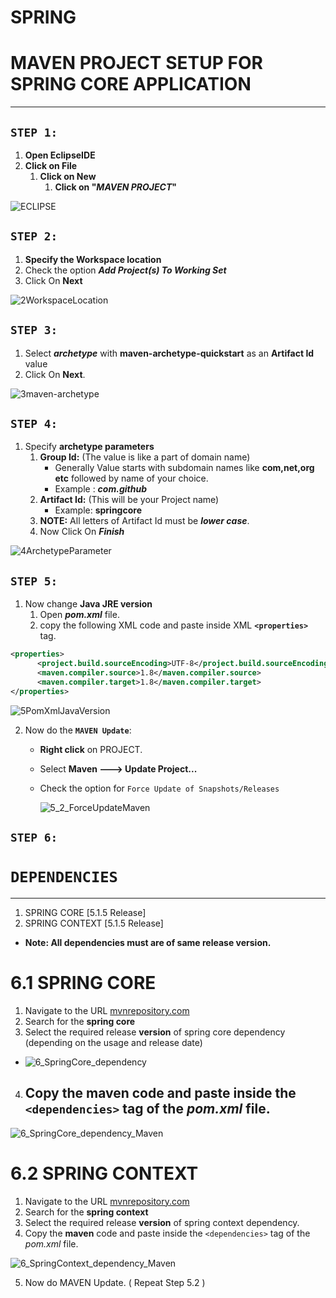 # SPRING
# MAVEN PROJECT SETUP FOR SPRING CORE APPLICATION 

---
## **```STEP 1:```**
1. **Open EclipseIDE** 
2. **Click on File**
   1. **Click on New**
      1. **Click on "_MAVEN PROJECT_"**

![ECLIPSE](https://github.com/ALL-GET-IN-TT/SPRING/blob/master/Snapshots/step1.png?raw=true "STEP1")

## **`STEP 2:`**
1. **Specify the Workspace location**
2. Check the option **_Add Project(s) To Working Set_**
3. Click On **Next**

![2WorkspaceLocation](https://github.com/ALL-GET-IN-TT/SPRING/blob/master/Snapshots/2WorkspaceLocation.png?raw=true "STEP2")

## **`STEP 3:`**
1. Select _**archetype**_ with **maven-archetype-quickstart** as an **Artifact Id** value 
2. Click On **Next**.

![3maven-archetype](https://github.com/ALL-GET-IN-TT/SPRING/blob/master/Snapshots/3maven-archetype.png?raw=true "STEP3")

## **`STEP 4:`**
1. Specify **archetype parameters**
   1. **Group Id:** (The value is like a part of domain name) 
      - Generally Value starts with subdomain names like **com,net,org etc** followed by name of your choice.
      - Example : **_com.github_** 
    2. **Artifact Id:** (This will be your Project name)
       - Example: **springcore**
    3. **NOTE:** All letters of Artifact Id must be **_lower case_**.
    4. Now Click On **_Finish_**

![4ArchetypeParameter](https://github.com/ALL-GET-IN-TT/SPRING/blob/master/Snapshots/4ArchetypeParameter.png?raw=true "STEP4")

## **`STEP 5:`**
1. Now change **Java JRE version**
   1. Open **_pom.xml_** file.
   2. copy the following XML code and paste inside XML **```<properties>```** tag.
```XML
<properties>
      <project.build.sourceEncoding>UTF-8</project.build.sourceEncoding>
      <maven.compiler.source>1.8</maven.compiler.source>
      <maven.compiler.target>1.8</maven.compiler.target>
</properties>
```

![5PomXmlJavaVersion](https://github.com/ALL-GET-IN-TT/SPRING/blob/master/Snapshots/5PomXmlJavaVersion.png?raw=true "STEP5a")

2. Now do the **``MAVEN Update``**:
   - **Right click** on PROJECT.
   - Select **Maven ---> Update Project...**
   - Check the option for ``Force Update of Snapshots/Releases``
  

      ![5_2_ForceUpdateMaven](https://github.com/ALL-GET-IN-TT/SPRING/blob/master/Snapshots/5_2_ForceUpdateMaven.png?raw=true "STEP5b")


## **`STEP 6:`** 
# **``DEPENDENCIES``**
---

1. SPRING CORE [5.1.5 Release]
2. SPRING CONTEXT [5.1.5 Release]
- **Note: All dependencies must are of same release version.**
#  6.1 SPRING CORE
1. Navigate to the URL [mvnrepository.com](https://mvnrepository.com)
2. Search for the **spring core**
3. Select the required release **version** of spring core dependency (depending on the usage and release date)
- ![6_SpringCore_dependency](https://github.com/ALL-GET-IN-TT/SPRING/blob/master/Snapshots/6_SpringCore_dependency.png?raw=true "STEP6a")
 
4. Copy the **maven** code and paste inside the ```<dependencies>``` tag of the _pom.xml_ file.
   - 
   


![6_SpringCore_dependency_Maven](https://github.com/ALL-GET-IN-TT/SPRING/blob/master/Snapshots/6_SpringCore_dependency_Maven.png?raw=true "STEP6b")

#  6.2 SPRING CONTEXT
1. Navigate to the URL [mvnrepository.com](https://mvnrepository.com)
2. Search for the **spring context**
3. Select the required release **version** of spring context dependency.
4. Copy the **maven** code and paste inside the ```<dependencies>``` tag of the _pom.xml_ file.

![6_SpringContext_dependency_Maven](https://github.com/ALL-GET-IN-TT/SPRING/blob/master/Snapshots/6_SpringContext_dependency_Maven.png?raw=true "STEP6c")

5. Now do MAVEN Update. ( Repeat Step 5.2 )
